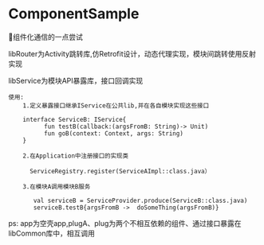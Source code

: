 # ComponentSample
👾组件化通信的一点尝试

libRouter为Activity跳转库,仿Retrofit设计，动态代理实现，模块间跳转使用反射实现

libService为模块API暴露库，接口回调实现

    使用:
        1.定义暴露接口继承IService在公共lib,并在各自模块实现这些接口
        
        interface ServiceB: IService{
              fun testB(callback:(argsFromB: String)-> Unit)
              fun goB(context: Context, args: String)
        }
  
        2.在Application中注册接口的实现类
        
          ServiceRegistry.register(ServiceAImpl::class.java）
          
        3.在模块A调用模块B服务
        
           val serviceB = ServiceProvider.produce(ServiceB::class.java)
           serviceB.testB{argsFromB ->  doSomeThing(argsFromB)}

ps: app为空壳app,plugA、plug为两个不相互依赖的组件、通过接口暴露在libCommon库中，相互调用
